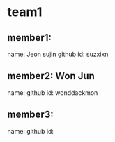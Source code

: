 # team1
## member1:
name: Jeon sujin
github id: suzxixn

## member2: Won Jun
name:
github id: wonddackmon

## member3:
name:
github id:
